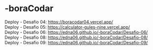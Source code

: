 # -boraCodar


Deploy - Desafio 04: https://boracodar04.vercel.app/
<br>
Deploy - Desafio 05: https://calculator-gules-nine.vercel.app/
<br>
Deploy - Desafio 06: https://edna06.github.io/-boraCodar/Desafio-06/
<br>
Deploy - Desafio 08: https://edna06.github.io/-boraCodar/Desafio-08/
<br>
Deploy - Desafio 09: https://edna06.github.io/-boraCodar/Desafio-09/

